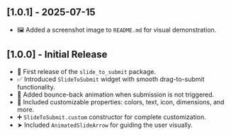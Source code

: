 ## \[1.0.1] - 2025-07-15

* 🖼️ Added a screenshot image to `README.md` for visual demonstration.

## \[1.0.0] - Initial Release

* 🎉 First release of the `slide_to_submit` package.
* ✅ Introduced `SlideToSubmit` widget with smooth drag-to-submit functionality.
* 🔁 Added bounce-back animation when submission is not triggered.
* 🎨 Included customizable properties: colors, text, icon, dimensions, and more.
* ➕ `SlideToSubmit.custom` constructor for complete customization.
* ➤ Included `AnimatedSlideArrow` for guiding the user visually.